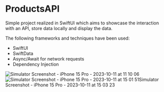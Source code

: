 # ProductsAPI

Simple project realized in SwiftUI which aims to showcase the interaction with an API, store data locally and display the data.

The following frameworks and techniques have been used:

  * SwiftUI
  * SwiftData
  * Async/Await for network requests
  * Dependency Injection


![Simulator Screenshot - iPhone 15 Pro - 2023-10-11 at 11 10 06](https://github.com/samini15/ProductsAPI/assets/27858103/74dec767-5c93-4343-aad6-accef337865e) ![Simulator Screenshot - iPhone 15 Pro - 2023-10-11 at 15 01 51![Simulator Screenshot - iPhone 15 Pro - 2023-10-11 at 15 03 23](https://github.com/samini15/ProductsAPI/assets/27858103/40397178-f16b-4ec5-b47c-beec4b720f79)
](https://github.com/samini15/ProductsAPI/assets/27858103/41f1ea3b-c4cc-4499-8169-8ef951506660) 


